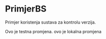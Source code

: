 # PrimjerBS
Primjer koristenja sustava za kontrolu verzija.

Ovo je testna promjena.
ovo je lokalna promjena